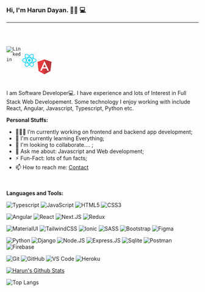 ### Hi, I'm Harun Dayan. 👋🏻 💻

<hr>
<br>

<code> <a href="https://www.linkedin.com/in/harundayan/">
<img align="left" alt="Linkedin" width="40px" src="https://cdn.jsdelivr.net/npm/simple-icons@v3/icons/linkedin.svg" />
</a></code>
<code><img src="./react.png" alt="react" width="40px"  align="left"> </code>
<code><img src="./angular.png" alt="angular" width="40px"  align="left"> </code>

<br>
<br>

I am Software Developer💻. I have experience and lots of Interest in Full Stack Web Developement. Some technology I enjoy working with include React, Angular, Javascript, Typescript, Python etc.

**Personal Stuffs:**

- 👨🏽‍💻 I’m currently working on frontend and backend app development;
- 🌱 I'm currently learning Everything;
- 👯 I'm looking to collaborate.... ;
- 💬 Ask me about: Javascript and Web development;
- ⚡️ Fun-Fact: lots of fun facts;
- 📫 How to reach me: [Contact](harundayann@gmail.com)

<br />

**Languages and Tools:**

![Typescript](https://img.shields.io/badge/TypeScript-007ACC?style=plastic&logo=typescript&logoColor=white)
![JavaScript](https://img.shields.io/badge/JavaScript-F7DF1E?style=plastic&logo=javascript&logoColor=black)
![HTML5](https://img.shields.io/badge/HTML5-E34F26?style=plastic&logo=html5&logoColor=white)
![CSS3](https://img.shields.io/badge/CSS3-1572B6?style=plastic&logo=css3&logoColor=white)


![Angular](https://img.shields.io/badge/Angular-DD0031?style=plastic&logo=angular&logoColor=white)
![React](https://img.shields.io/badge/React-20232A?style=plastic&logo=react&logoColor=61DAFB)
![Next.JS](https://img.shields.io/badge/next.js-000000?style=plastic&logo=nextdotjs&logoColor=white)
![Redux](https://img.shields.io/badge/Redux-593D88?style=plastic&logo=redux&logoColor=white)


![MaterialUI](https://img.shields.io/badge/-MaterialUI-0081CB?style=plastic&logo=material-UI)
![TailwindCSS](https://img.shields.io/badge/Tailwind_CSS-38B2AC?style=plastic&logo=tailwind-css&logoColor=white)
![Ionic](https://img.shields.io/badge/Ionic-3880FF?style=plastic&logo=ionic&logoColor=white)
![SASS](https://img.shields.io/badge/Sass-CC6699?style=plastic&logo=sass&logoColor=white)
![Bootstrap](https://img.shields.io/badge/-Bootstrap-563D7C?style=plastic&logo=bootstrap)
![Figma](https://img.shields.io/badge/Figma-F24E1E?style=flat&logo=figma&logoColor=white)


![Python](https://img.shields.io/badge/-Python-black?style=flat-square&logo=Python)
![Django](https://img.shields.io/badge/-Django-092E20?style=plastic&logo=Django)
![Node.JS](https://img.shields.io/badge/-Node.JS-black?style=plastic&logo=Node.js) ![Express.JS](https://img.shields.io/badge/-Express.JS-c7b198?style=plastic&logo=Express.JS)
![Sqlite](https://img.shields.io/badge/SQLite-07405E?style=flat&logo=sqlite&logoColor=white)
![Postman](https://img.shields.io/badge/Postman-black?style=flat-square&logo=postman)
![Firebase](https://img.shields.io/badge/Firebase-black?style=flat-square&logo=firebase)

![Git](https://img.shields.io/badge/-Git-black?style=flat-square&logo=git)
![GitHub](https://img.shields.io/badge/-GitHub-181717?style=flat-square&logo=github)
![VS Code](https://img.shields.io/badge/-VS%20Code-007ACC?style=flat-square&logo=visual-studio-code)
![Heroku](https://img.shields.io/badge/Heroku-430098?style=flat&logo=heroku&logoColor=white)





[![Harun's Github Stats](https://github-readme-stats.vercel.app/api?username=HarunDyn&show_icons=true&title_color=fff&icon_color=79ff97&text_color=9f9f9f&bg_color=151515)](https://github.com/HarunDyn)

![Top Langs](https://github-readme-stats.vercel.app/api/top-langs/?username=HarunDyn&show_icons=true&theme=dark)
